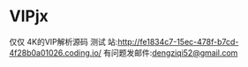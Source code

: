 # VIPjx
仅仅 4K的VIP解析源码
测试 站:http://fe1834c7-15ec-478f-b7cd-4f28b0a01026.coding.io/
有问题发邮件:dengziqi52@gmail.com
